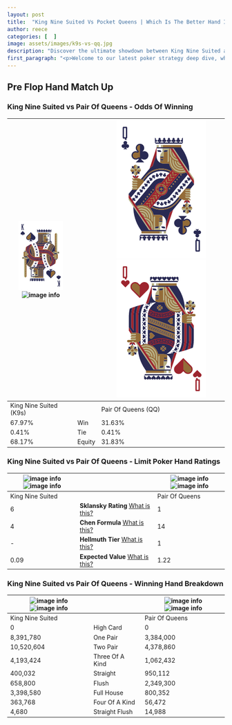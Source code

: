 ```yaml
---
layout: post
title:  "King Nine Suited Vs Pocket Queens | Which Is The Better Hand In Poker? A Complete Guide"
author: reece
categories: [  ]
image: assets/images/k9s-vs-qq.jpg
description: "Discover the ultimate showdown between King Nine Suited and Pair Of Queens in poker! Uncover the odds, strategies, and scenarios where one hand triumphs over the other. Get ready to up your poker game with this thrilling analysis."
first_paragraph: "<p>Welcome to our latest poker strategy deep dive, where we're pitting two distinct hands against each other in a high-stakes showdown: King Nine Suited vs Pair Of Queens.</p><p>In the dynamic world of poker, every decision counts, and knowing which hand holds the upper hand is key to your success at the table.</p><p>In this article, we'll dissect these two hands, explore the scenarios where one dominates the other, and equip you with the knowledge to make strategic choices that can tip the odds in your favor.</p><p>Get ready to unravel the intriguing dynamics of these poker hands and elevate your game to new heights.</p>"
---
```




[comment]: # (sp0)

## Pre Flop Hand Match Up

<div class="table hand-ratings" markdown="1"> 



### King Nine Suited vs Pair Of Queens - Odds Of Winning


    
| ![image info](assets/images/hand1/K.png) ![image info](assets/images/hand1/9s.png) |  | ![image info](assets/images/hand2/Q.png) ![image info](assets/images/hand2/qo.png) |
| -------- | -------- | -------- |
| King Nine Suited (K9s) |  | Pair Of Queens (QQ) |
| 67.97% | Win | 31.63% |
| 0.41% | Tie | 0.41% |
| 68.17% | Equity | 31.83% |




[comment]: # (sp1)



### King Nine Suited vs Pair Of Queens - Limit Poker Hand Ratings


    
| ![image info](https://www.riverpairs.com/assets/images/hand1/K.png) ![image info](https://www.riverpairs.com/assets/images/hand1/9s.png) |  | ![image info](https://www.riverpairs.com/assets/images/hand2/Q.png) ![image info](https://www.riverpairs.com/assets/images/hand2/qo.png) |
| -------- | -------- | -------- |
| King Nine Suited |  | Pair Of Queens |
| 6 | **Sklansky Rating** [What is this?](/sklansky-rating-explained) | 1 |
| 4 | **Chen Formula** [What is this?](/chen-formula-explained) | 14 |
| - | **Hellmuth Tier** [What is this?](/Hellmuth-tier-explained) | 1 |
| 0.09 | **Expected Value** [What is this?](/expected-value-explained) | 1.22 |




[comment]: # (sp2)



### King Nine Suited vs Pair Of Queens - Winning Hand Breakdown


    
| ![image info](https://www.riverpairs.com/assets/images/hand1/K.png) ![image info](https://www.riverpairs.com/assets/images/hand1/9s.png) |  | ![image info](https://www.riverpairs.com/assets/images/hand2/Q.png) ![image info](https://www.riverpairs.com/assets/images/hand2/qo.png) |
| -------- | -------- | -------- |
| King Nine Suited |  | Pair Of Queens |
| 0 | High Card | 0 |
| 8,391,780 | One Pair | 3,384,000 |
| 10,520,604 | Two Pair | 4,378,860 |
| 4,193,424 | Three Of A Kind | 1,062,432 |
| 400,032 | Straight | 950,112 |
| 658,800 | Flush | 2,349,300 |
| 3,398,580 | Full House | 800,352 |
| 363,768 | Four Of A Kind | 56,472 |
| 4,680 | Straight Flush | 14,988 |




[comment]: # (sp3)



</div>

[comment]: # (sp4)



[comment]: # (sp5)

